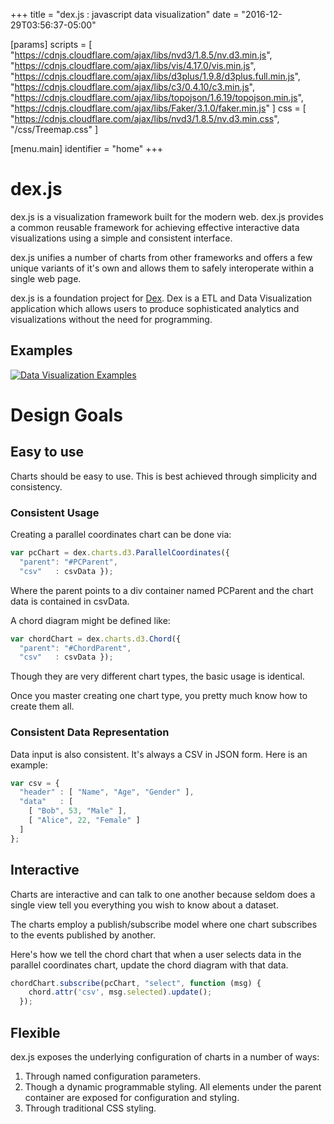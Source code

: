 +++
title = "dex.js : javascript data visualization"
date = "2016-12-29T03:56:37-05:00"

[params]
  scripts = [
    "https://cdnjs.cloudflare.com/ajax/libs/nvd3/1.8.5/nv.d3.min.js",
    "https://cdnjs.cloudflare.com/ajax/libs/vis/4.17.0/vis.min.js",
    "https://cdnjs.cloudflare.com/ajax/libs/d3plus/1.9.8/d3plus.full.min.js",
    "https://cdnjs.cloudflare.com/ajax/libs/c3/0.4.10/c3.min.js",
    "https://cdnjs.cloudflare.com/ajax/libs/topojson/1.6.19/topojson.min.js",
    "https://cdnjs.cloudflare.com/ajax/libs/Faker/3.1.0/faker.min.js"
  ]
  css = [
    "https://cdnjs.cloudflare.com/ajax/libs/nvd3/1.8.5/nv.d3.min.css",
    "/css/Treemap.css"
  ]

[menu.main]
  identifier = "home"
+++

# dex.js

dex.js is a visualization framework built for the modern web.  dex.js provides
a common reusable framework for achieving effective interactive data
visualizations using a simple and consistent interface.

dex.js unifies a number of charts from other frameworks and offers a few
unique variants of it's own and allows them to safely interoperate within
a single web page.

dex.js is a foundation project for [Dex](https://dexvis.net).  Dex is a ETL and Data
Visualization application which allows users to produce sophisticated analytics
and visualizations without the need for programming.

## Examples

[![Data Visualization Examples](/images/home/blocks.png)](https://bl.ocks.org/PatMartin)

# Design Goals

## Easy to use

Charts should be easy to use.  This is best achieved through simplicity
and consistency.

### Consistent Usage

Creating a parallel coordinates chart can be done via:

```javascript
var pcChart = dex.charts.d3.ParallelCoordinates({
  "parent": "#PCParent",
  "csv"   : csvData });
```

Where the parent points to a div container named PCParent and the chart
data is contained in csvData.

A chord diagram might be defined like:

```javascript
var chordChart = dex.charts.d3.Chord({
  "parent": "#ChordParent",
  "csv"   : csvData });
```

Though they are very different chart types, the basic usage is identical.

Once you master creating one chart type, you pretty much know how to
create them all.

### Consistent Data Representation

Data input is also consistent.  It's always a CSV in JSON form.  Here is
an example:

```javascript
var csv = {
  "header" : [ "Name", "Age", "Gender" ],
  "data"   : [
    [ "Bob", 53, "Male" ],
    [ "Alice", 22, "Female" ]
  ]
};
```

## Interactive

Charts are interactive and can talk to one another because seldom does a
single view tell you everything you wish to know about a dataset.

The charts employ a publish/subscribe model where one chart subscribes to
the events published by another.

Here's how we tell the chord chart that when a user selects data in the
parallel coordinates chart, update the chord diagram with that data.

```javascript
chordChart.subscribe(pcChart, "select", function (msg) {
    chord.attr('csv', msg.selected).update();
  });
```

## Flexible

dex.js exposes the underlying configuration of charts in a number of ways:

  1. Through named configuration parameters.
  2. Though a dynamic programmable styling.  All elements under the parent
  container are exposed for configuration and styling.
  3. Through traditional CSS styling.

